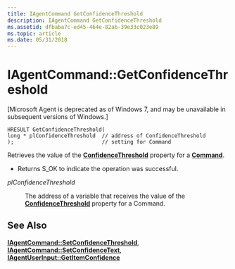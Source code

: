 ```yaml
---
title: IAgentCommand GetConfidenceThreshold
description: IAgentCommand GetConfidenceThreshold
ms.assetid: dfbaba7c-ed45-464e-82ab-39e33c023e89
ms.topic: article
ms.date: 05/31/2018
---
```


# IAgentCommand::GetConfidenceThreshold

\[Microsoft Agent is deprecated as of Windows 7, and may be unavailable in subsequent versions of Windows.\]

``` syntax
HRESULT GetConfidenceThreshold(
long * plConfidenceThreshold  // address of ConfidenceThreshold 
);                            // setting for Command
```

Retrieves the value of the [**ConfidenceThreshold**](/windows/desktop/lwef/confidence-property) property for a [**Command**](/windows/desktop/lwef/the-command-object).

-   Returns S\_OK to indicate the operation was successful.

<dl> <dt>

<span id="plConfidenceThreshold"></span><span id="plconfidencethreshold"></span><span id="PLCONFIDENCETHRESHOLD"></span>*plConfidenceThreshold*
</dt> <dd>

The address of a variable that receives the value of the [**ConfidenceThreshold**](/windows/desktop/lwef/confidence-property) property for a Command.

</dd> </dl>

## See Also

[**IAgentCommand::SetConfidenceThreshold**](iagentcommand--setconfidencethreshold.md), [**IAgentCommand::SetConfidenceText**](iagentcommand--setconfidencetext.md), [**IAgentUserInput::GetItemConfidence**](iagentuserinput--getitemconfidence.md)


 

 